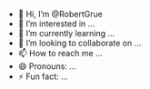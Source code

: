 - 👋 Hi, I’m @RobertGrue
- 👀 I’m interested in ...
- 🌱 I’m currently learning ...
- 💞️ I’m looking to collaborate on ...
- 📫 How to reach me ...
- 😄 Pronouns: ...
- ⚡ Fun fact: ...

<!---
RobertGrue/RobertGrue is a ✨ special ✨ repository because its `README.md` (this file) appears on your GitHub profile.
You can click the Preview link to take a look at your changes.
--->
